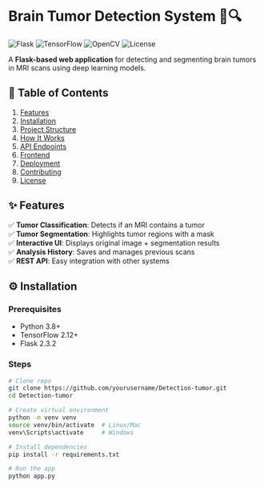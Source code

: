 # Brain Tumor Detection System 🧠🔍

![Flask](https://img.shields.io/badge/Flask-2.3.2-lightgrey?logo=flask)
![TensorFlow](https://img.shields.io/badge/TensorFlow-2.12.0-orange?logo=tensorflow)
![OpenCV](https://img.shields.io/badge/OpenCV-4.7.0-blue?logo=opencv)
![License](https://img.shields.io/badge/License-MIT-green)

A **Flask-based web application** for detecting and segmenting brain tumors in MRI scans using deep learning models.

## 📌 Table of Contents
1. [Features](#-features)
2. [Installation](#-installation)
3. [Project Structure](#-project-structure)
4. [How It Works](#-how-it-works)
5. [API Endpoints](#-api-endpoints)
6. [Frontend](#-frontend)
7. [Deployment](#-deployment)
8. [Contributing](#-contributing)
9. [License](#-license)

## ✨ Features
✅ **Tumor Classification**: Detects if an MRI contains a tumor  
✅ **Tumor Segmentation**: Highlights tumor regions with a mask  
✅ **Interactive UI**: Displays original image + segmentation results  
✅ **Analysis History**: Saves and manages previous scans  
✅ **REST API**: Easy integration with other systems  

## ⚙️ Installation

### Prerequisites
- Python 3.8+
- TensorFlow 2.12+
- Flask 2.3.2

### Steps
```bash
# Clone repo
git clone https://github.com/yourusername/Detection-tumor.git
cd Detection-tumor

# Create virtual environment
python -m venv venv
source venv/bin/activate  # Linux/Mac
venv\Scripts\activate     # Windows

# Install dependencies
pip install -r requirements.txt

# Run the app
python app.py